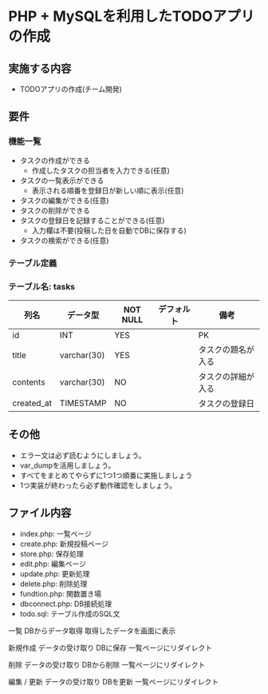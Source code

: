 # PHP + MySQLを利用したTODOアプリの作成

## 実施する内容
- TODOアプリの作成(チーム開発)

## 要件
### 機能一覧
- タスクの作成ができる
  - 作成したタスクの担当者を入力できる(任意)
- タスクの一覧表示ができる
  - 表示される順番を登録日が新しい順に表示(任意)
- タスクの編集ができる(任意)
- タスクの削除ができる
- タスクの登録日を記録することができる(任意)
  - 入力欄は不要(投稿した日を自動でDBに保存する)
- タスクの検索ができる(任意)

### テーブル定義
### テーブル名: tasks
| 列名        | データ型    | NOT NULL | デフォルト | 備考                 |
| ----------- | ----------- | -------- | ---------- | -------------------- |
| id          | INT         | YES      |            | PK                   |
| title       | varchar(30) | YES      |            | タスクの題名が入る   |
| contents    | varchar(30) | NO       |            | タスクの詳細が入る   |
| created_at  | TIMESTAMP   | NO       |            | タスクの登録日       |


## その他
- エラー文は必ず読むようにしましょう。
- var_dumpを活用しましょう。
- すべてをまとめてやらずに1つ1つ順番に実施しましょう
- 1つ実装が終わったら必ず動作確認をしましょう。

## ファイル内容
- index.php: 一覧ページ
- create.php: 新規投稿ページ
- store.php: 保存処理
- edit.php: 編集ページ
- update.php: 更新処理
- delete.php: 削除処理
- fundtion.php: 関数置き場
- dbconnect.php: DB接続処理
- todo.sql: テーブル作成のSQL文


一覧
DBからデータ取得
取得したデータを画面に表示

新規作成
データの受け取り
DBに保存
一覧ページにリダイレクト

削除
データの受け取り
DBから削除
一覧ページにリダイレクト

編集 / 更新
データの受け取り
DBを更新
一覧ページにリダイレクト